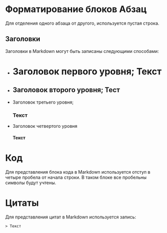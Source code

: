Форматирование блоков
Абзац
=====

Для отделения одного абзаца от другого, используется пустая строка.

Заголовки
---------

Заголовки в Markdown могут быть записаны следующими способами:

* Заголовок первого уровня;
    Текст
    =====
* Заголовок второго уровня;
    Тест
    ----
* Заголовок третьего уровня;
    ### Текст
* Заголовок четвертого уровня
    #### Текст

Код
===

Для представления блока кода в Markdown используется отступ в четыре пробела от начала строки. В таком блоке все пробельны символы будут учтены.

Цитаты
======

Для представления цитат в Markdown используется запись:

    > Текст
